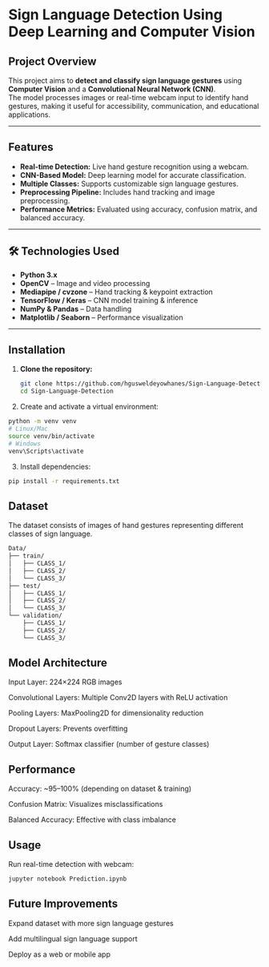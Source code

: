 # Sign Language Detection Using Deep Learning and Computer Vision

## Project Overview
This project aims to **detect and classify sign language gestures** using **Computer Vision** and a **Convolutional Neural Network (CNN)**.  
The model processes images or real-time webcam input to identify hand gestures, making it useful for accessibility, communication, and educational applications.

---

## Features
- **Real-time Detection:** Live hand gesture recognition using a webcam.  
- **CNN-Based Model:** Deep learning model for accurate classification.  
- **Multiple Classes:** Supports customizable sign language gestures.  
- **Preprocessing Pipeline:** Includes hand tracking and image preprocessing.  
- **Performance Metrics:** Evaluated using accuracy, confusion matrix, and balanced accuracy.  

---

## 🛠 Technologies Used
- **Python 3.x**
- **OpenCV** – Image and video processing  
- **Mediapipe / cvzone** – Hand tracking & keypoint extraction  
- **TensorFlow / Keras** – CNN model training & inference  
- **NumPy & Pandas** – Data handling  
- **Matplotlib / Seaborn** – Performance visualization  

---

## Installation

1. **Clone the repository:**
   ```bash
   git clone https://github.com/hgusweldeyowhanes/Sign-Language-Detection.git
   cd Sign-Language-Detection
   ```
2. Create and activate a virtual environment:
 ```bash
 python -m venv venv
# Linux/Mac
source venv/bin/activate
# Windows
venv\Scripts\activate
```
3. Install dependencies:
```bash
pip install -r requirements.txt
```
## Dataset
The dataset consists of images of hand gestures representing different classes of sign language.
```bash
Data/
├── train/
│   ├── CLASS_1/
│   ├── CLASS_2/
│   └── CLASS_3/
├── test/
│   ├── CLASS_1/
│   ├── CLASS_2/
│   └── CLASS_3/
└── validation/
    ├── CLASS_1/
    ├── CLASS_2/
    └── CLASS_3/

```

## Model Architecture
Input Layer: 224×224 RGB images

Convolutional Layers: Multiple Conv2D layers with ReLU activation

Pooling Layers: MaxPooling2D for dimensionality reduction

Dropout Layers: Prevents overfitting

Output Layer: Softmax classifier (number of gesture classes)

## Performance
Accuracy: ~95–100% (depending on dataset & training)

Confusion Matrix: Visualizes misclassifications

Balanced Accuracy: Effective with class imbalance

## Usage

Run real-time detection with webcam:
```bash
jupyter notebook Prediction.ipynb
```
## Future Improvements

Expand dataset with more sign language gestures

Add multilingual sign language support

Deploy as a web or mobile app